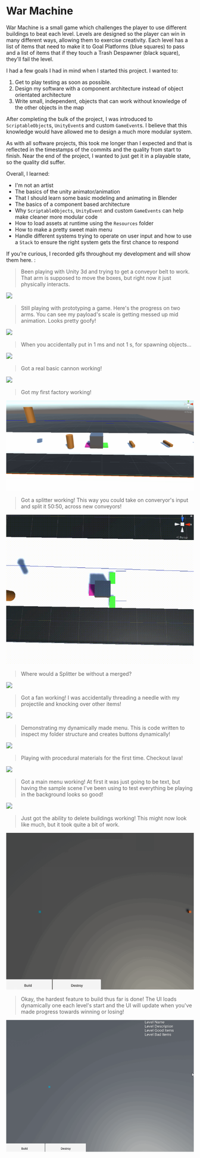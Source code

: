 # War Machine

War Machine is a small game which challenges the player to use different buildings to beat each level. Levels are designed so the player can win in many different ways, allowing them to exercise creativity. Each level has a list of items that need to make it to Goal Platforms (blue squares) to pass and a list of items that if they touch a Trash Despawner (black square), they'll fail the level.

I had a few goals I had in mind when I started this project. I wanted to:

1. Get to play testing as soon as possible.
2. Design my software with a component architecture instead of object orientated architecture
3. Write small, independent, objects that can work without knowledge of the other objects in the map

After completing the bulk of the project, I was introduced to `ScriptableObject`s, `UnityEvent`s and custom `GameEvent`s. I believe that this knowledge would have allowed me to design a much more modular system. 

As with all software projects, this took me longer than I expected and that is reflected in the timestamps of the commits and the quality from start to finish. Near the end of the project, I wanted to just get it in a playable state, so the quality did suffer.

Overall, I learned:

- I'm not an artist
- The basics of the unity animator/animation
- That I should learn some basic modeling and animating in Blender
- The basics of a component based architecture
- Why `ScriptableObjects`, `UnityEvent` and custom `GameEvents` can help make cleaner more modular code
- How to load assets at runtime using the `Resources` folder
- How to make a pretty sweet main menu
- Handle different systems trying to operate on user input and how to use a `Stack` to ensure the right system gets the first chance to respond

If you're curious, I recorded gifs throughout my development and will show them here. :


> Been playing with Unity 3d and trying to get a conveyor belt to work. That arm is supposed to move the boxes, but right now it just physically interacts.

![](Gifs/conveyor_belt.gif)


> Still playing with prototyping a game. Here's the progress on two arms. You can see my payload's scale is getting messed up mid animation. Looks pretty goofy!

![](Gifs/two_arms_resizing_payload_demo.gif)


> When you accidentally put in 1 ms and not 1 s, for spawning objects...

![](Gifs/spawn_all_the_things.gif)


> Got a real basic cannon working!

![](Gifs/cannon.gif)


> Got my first factory working!

![](Gifs/first_factory.gif)


> Got a splitter working! This way you could take on converyor's input and split it 50:50, across new conveyors!

![](Gifs/splitter.gif)


> Where would a Splitter be without a merged?

![](Gifs/merge.gif)


> Got a fan working! I was accidentally threading a needle with my projectile and knocking over other items!

![](Gifs/fan_threading_needle.gif)


> Demonstrating my dynamically made menu. This is code written to inspect my folder structure and creates buttons dynamically!

![](Gifs/dyanmically_made_menu.gif)


> Playing with procedural materials for the first time. Checkout lava!

![](Gifs/procedural_materials.gif)


> Got a main menu working! At first it was just going to be text, but having the sample scene I've been using to test everything be playing in the background looks so good!

![](Gifs/main_menu_trimmed.gif)


> Just got the ability to delete buildings working! This might now look like much, but it took quite a bit of work.

![](Gifs/delete_trimmed.gif)


> Okay, the hardest feature to build thus far is done! The UI loads dynamically one each level's start and the UI will update when you've made progress towards winning or losing!

![](Gifs/ui_displaying_dynamically_and_upadting_trimmed.gif)